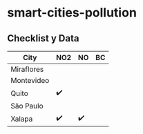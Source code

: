 # smart-cities-pollution

## Checklist y Data

| City       | NO2                | NO                 | BC  |
| ---------- | ------------------ | ------------------ | --- |
| Miraflores |                    |                    |     |
| Montevideo |                    |                    |     |
| Quito      | :heavy_check_mark: |                    |     |
| São Paulo  |                    |                    |     |
| Xalapa     | :heavy_check_mark: | :heavy_check_mark: |     |